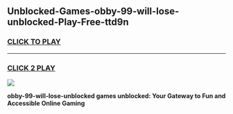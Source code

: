 
## Unblocked-Games-obby-99-will-lose-unblocked-Play-Free-ttd9n
<h3>
<a href="https://premium76.site?title=obby-99-will-lose-unblocked&ref=18A1">CLICK TO PLAY</a></h3>
<hr>

<h3>
<a href="https://premium76.site?title=obby-99-will-lose-unblocked&ref=18A1">CLICK 2 PLAY</a>
  
</h3>

<a href="https://premium76.site?title=obby-99-will-lose-unblocked&ref=18A1"><img src="https://clearcache.store/games.png"></a>


**obby-99-will-lose-unblocked games unblocked: Your Gateway to Fun and Accessible Online Gaming**

